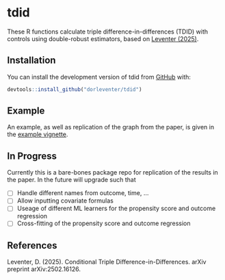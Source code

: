 
<!-- README.md is generated from README.Rmd. Please edit that file -->

# tdid

<!-- badges: start -->
<!-- badges: end -->

These R functions calculate triple difference-in-differences (TDID) with
controls using double-robust estimators, based on [Leventer
(2025)](https://arxiv.org/abs/2502.16126).

## Installation

You can install the development version of tdid from
[GitHub](https://github.com/) with:

``` r
devtools::install_github("dorleventer/tdid")
```

## Example

An example, as well as replication of the graph from the paper, is given
in the [example
vignette](https://dorleventer.github.io/tdid/articles/tdid-example.html).

## In Progress

Currently this is a bare-bones package repo for replication of the
results in the paper. In the future will upgrade such that

- [ ] Handle different names from outcome, time, …
- [ ] Allow inputting covariate formulas
- [ ] Useage of different ML learners for the propensity score and
  outcome regression
- [ ] Cross-fitting of the propensity score and outcome regression

## References

Leventer, D. (2025). Conditional Triple Difference-in-Differences. arXiv
preprint arXiv:2502.16126.

